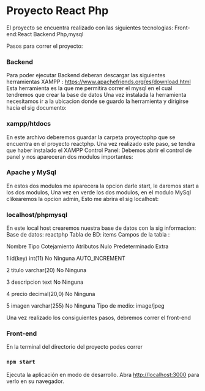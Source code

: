 # Proyecto React Php
El proyecto se encuentra realizado con las siguientes tecnologias:
Front-end:React
Backend:Php,mysql

Pasos para correr el proyecto:

### Backend
Para poder ejecutar Backend deberan descargar las siguientes herramientas
XAMPP : https://www.apachefriends.org/es/download.html
Esta herramienta es la que me permitira correr el mysql en el cual tendremos que crear la base de datos
Una vez instalada la herramienta necesitamos ir a la ubicacion donde se guardo la herramienta y dirigirse hacia el sig documento:

### xampp/htdocs

En este archivo deberemos guardar la carpeta proyectophp que se encuentra en el proyecto reactphp.
Una vez realizado este paso, se tendra que haber instalado el XAMPP Control Panel:
Debemos abrir el control de panel y nos apareceran dos modulos importantes:

### Apache y MySql 

En estos dos modulos me aparecera la opcion darle start, le daremos start a los dos modulos,
Una vez en verde los dos modulos, en el modulo MySql clikearemos la opcion admin,
Esto me abrira el sig localhost:

### localhost/phpmysql

En este local host crearemos nuestra base de datos con la sig informacion:
Base de datos: reactphp
Tabla de BD: items
Campos de la tabla :

Nombre	      Tipo	Cotejamiento	      Atributos	Nulo	Predeterminado	Extra	

1	id(key)	      int(11)			                         No	   Ninguna		    AUTO_INCREMENT		

2	titulo	      varchar(20)			                     No	   Ninguna				

3	descripcion	  text	                  		         No	   Ninguna			

4	precio	      decimal(20,0)			                   No	   Ninguna

5	imagen	      varchar(255)                         No	   Ninguna
                Tipo de medio: image/jpeg						

Una vez realizado los consiguientes pasos, debremos correr el front-end

### Front-end

En la terminal del directorio del proyecto podes correr 

### `npm start`

Ejecuta la aplicación en modo de desarrollo.
Abra [http://localhost:3000](http://localhost:3000) para verlo en su navegador.


